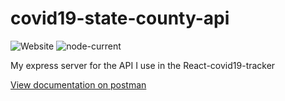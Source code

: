 # covid19-state-county-api
![Website](https://img.shields.io/website?up_message=online&url=https%3A%2F%2Fcovidtxstatsapi.herokuapp.com%2Fcounty%2Fharris%3Fdays%3D1)
![node-current](https://img.shields.io/node/v/npm?style=flat-square)

My express server for the API I use in the React-covid19-tracker 


[View documentation on postman](https://documenter.getpostman.com/view/12774845/TVzSjwyj)
